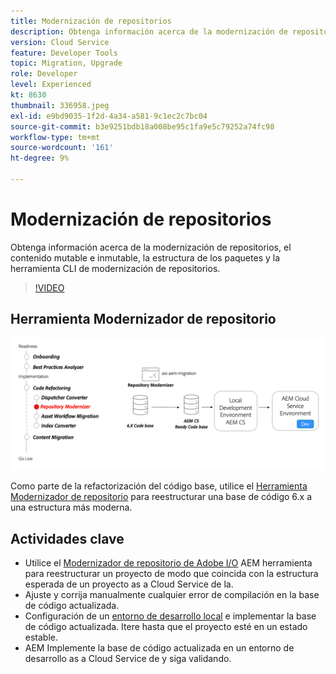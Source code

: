 ```yaml
---
title: Modernización de repositorios
description: Obtenga información acerca de la modernización de repositorios, el contenido mutable e inmutable, la estructura de los paquetes y la herramienta CLI de modernización de repositorios.
version: Cloud Service
feature: Developer Tools
topic: Migration, Upgrade
role: Developer
level: Experienced
kt: 8630
thumbnail: 336958.jpeg
exl-id: e9bd9035-1f2d-4a34-a581-9c1ec2c7bc04
source-git-commit: b3e9251bdb18a008be95c1fa9e5c79252a74fc98
workflow-type: tm+mt
source-wordcount: '161'
ht-degree: 9%

---
```


# Modernización de repositorios

Obtenga información acerca de la modernización de repositorios, el contenido mutable e inmutable, la estructura de los paquetes y la herramienta CLI de modernización de repositorios.

>[!VIDEO](https://video.tv.adobe.com/v/336958?quality=12&learn=on)

## Herramienta Modernizador de repositorio

![Modernizador de repositorio](./assets/repository-modernizer.png)

Como parte de la refactorización del código base, utilice el [Herramienta Modernizador de repositorio](https://experienceleague.adobe.com/docs/experience-manager-cloud-service/moving/refactoring-tools/repo-modernizer.html?lang=es) para reestructurar una base de código 6.x a una estructura más moderna.

## Actividades clave

* Utilice el [Modernizador de repositorio de Adobe I/O](https://github.com/adobe/aio-cli-plugin-aem-cloud-service-migration#command-aio-aem-migrationrepository-modernizer) AEM herramienta para reestructurar un proyecto de modo que coincida con la estructura esperada de un proyecto as a Cloud Service de la.
* Ajuste y corrija manualmente cualquier error de compilación en la base de código actualizada.
* Configuración de un [entorno de desarrollo local](https://experienceleague.adobe.com/docs/experience-manager-learn/cloud-service/local-development-environment-set-up/overview.html?lang=es) e implementar la base de código actualizada. Itere hasta que el proyecto esté en un estado estable.
* AEM Implemente la base de código actualizada en un entorno de desarrollo as a Cloud Service de y siga validando.

